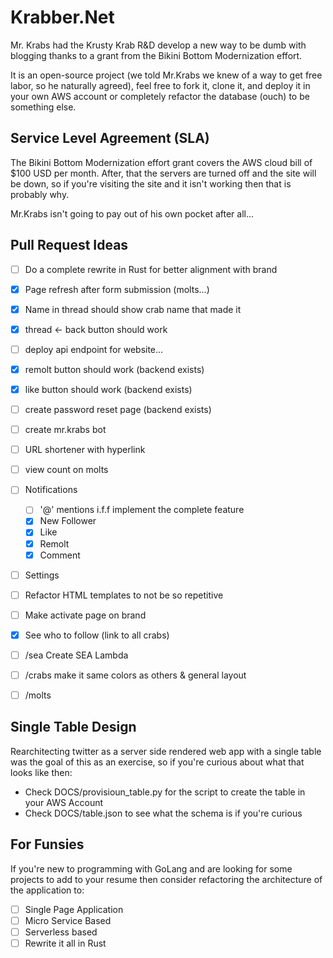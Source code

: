 # Krabber.Net

Mr. Krabs had the Krusty Krab R&D  develop a new way to be dumb with blogging thanks to a grant from the Bikini Bottom Modernization effort.

It is an open-source project (we told Mr.Krabs we knew of a way to get free labor, so he naturally agreed), feel free to 
fork it, clone it, and deploy it in your own AWS account or completely refactor the database (ouch) to be something else.

## Service Level Agreement (SLA)

The Bikini Bottom Modernization effort grant covers the AWS cloud bill of $100 USD per month. 
After, that the servers are turned off and the site will be down, so if you're visiting the site and it isn't working 
then that is probably why.

Mr.Krabs isn't going to pay out of his own pocket after all...

## Pull Request Ideas

- [ ] Do a complete rewrite in Rust for better alignment with brand
- [x] Page refresh after form submission (molts...)
- [x] Name in thread should show crab name that made it
- [x] thread <- back button should work
- [ ] deploy api endpoint for website...
- [x] remolt button should work (backend exists)
- [x] like button should work (backend exists)
- [ ] create password reset page (backend exists)
- [ ] create mr.krabs bot
- [ ] URL shortener with hyperlink 
- [ ] view count on molts
- [ ] Notifications
  - [ ] '@' mentions i.f.f implement the complete feature
  - [x] New Follower
  - [x] Like
  - [x] Remolt
  - [x] Comment

- [ ] Settings
- [ ] Refactor HTML templates to not be so repetitive 
- [ ] Make activate page on brand
- [x] See who to follow (link to all crabs)
- [ ] /sea Create SEA Lambda 
- [ ] /crabs make it same colors as others & general layout
- [ ] /molts 



## Single Table Design

Rearchitecting twitter as a server side rendered web app with a single table was the goal of this as an exercise, so 
if you're curious about what that looks like then:
- Check DOCS/provisioun_table.py for the script to create the table in your AWS Account
- Check DOCS/table.json to see what the schema is if you're curious 




## For Funsies

If you're new to programming with GoLang and are looking for some projects to add to your resume then consider refactoring 
the architecture of the application to:

- [ ] Single Page Application
- [ ] Micro Service Based
- [ ] Serverless based
- [ ] Rewrite it all in Rust
